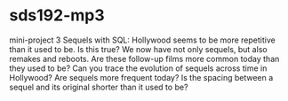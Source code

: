 # sds192-mp3
mini-project 3
Sequels with SQL: Hollywood seems to be more repetitive than it used to be. Is this true? We now have not only sequels, but also remakes and reboots. Are these follow-up films more common today than they used to be? Can you trace the evolution of sequels across time in Hollywood? Are sequels more frequent today? Is the spacing between a sequel and its original shorter than it used to be?
